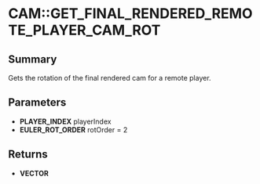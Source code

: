 # CAM::GET_FINAL_RENDERED_REMOTE_PLAYER_CAM_ROT

## Summary
Gets the rotation of the final rendered cam for a remote player.

## Parameters
* **PLAYER_INDEX** playerIndex
* **EULER_ROT_ORDER** rotOrder = 2

## Returns
* **VECTOR**